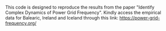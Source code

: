 This code is designed to reproduce the results from the paper "Identify Complex Dynamics of Power Grid Frequency".
Kindly access the empirical data for Balearic, Ireland and Iceland through this link: https://power-grid-frequency.org/
